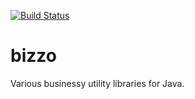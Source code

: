 [![Build Status](https://travis-ci.org/benhardy/bizzo.svg?branch=master)](https://travis-ci.org/benhardy/bizzo)
# bizzo
Various businessy utility libraries for Java.
